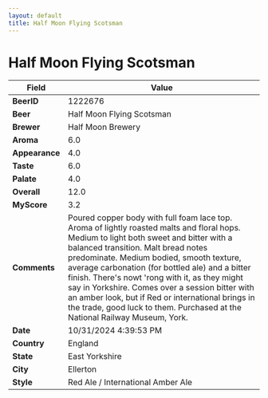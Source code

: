 ```yaml
---
layout: default
title: Half Moon Flying Scotsman
---
```


# Half Moon Flying Scotsman

| Field         | Value     |
|---------------|-----------|
| **BeerID** | 1222676 |
| **Beer** | Half Moon Flying Scotsman |
| **Brewer** | Half Moon Brewery |
| **Aroma** | 6.0 |
| **Appearance** | 4.0 |
| **Taste** | 6.0 |
| **Palate** | 4.0 |
| **Overall** | 12.0 |
| **MyScore** | 3.2 |
| **Comments** | Poured copper body with full foam lace top. Aroma of lightly roasted malts and floral hops. Medium to light both sweet and bitter with a balanced transition. Malt bread notes predominate. Medium bodied, smooth texture, average carbonation (for bottled ale) and a bitter finish. There's nowt 'rong with it, as they might say in Yorkshire. Comes over a session bitter with an amber look, but if Red or international brings in the trade, good luck to them. Purchased at the National Railway Museum, York. |
| **Date** | 10/31/2024 4:39:53 PM |
| **Country** | England |
| **State** | East Yorkshire |
| **City** | Ellerton |
| **Style** | Red Ale / International Amber Ale |
